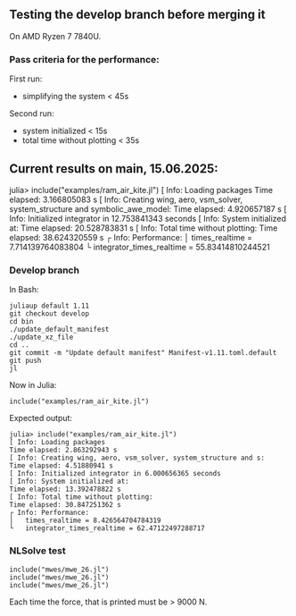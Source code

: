 ## Testing the develop branch before merging it
On  AMD Ryzen 7 7840U.

### Pass criteria for the performance:
First run:
- simplifying the system      < 45s

Second run:
- system initialized          < 15s
- total time without plotting < 35s

## Current results on main, 15.06.2025:
julia> include("examples/ram_air_kite.jl")
[ Info: Loading packages 
Time elapsed: 3.166805083 s
[ Info: Creating wing, aero, vsm_solver, system_structure and symbolic_awe_model:
Time elapsed: 4.920657187 s
[ Info: Initialized integrator in 12.753841343 seconds
[ Info: System initialized at:
Time elapsed: 20.528783831 s
[ Info: Total time without plotting:
Time elapsed: 38.624320559 s
┌ Info: Performance:
│   times_realtime = 7.714139764083804
└   integrator_times_realtime = 55.83414810244521

### Develop branch
In Bash:
```
juliaup default 1.11
git checkout develop
cd bin
./update_default_manifest
./update_xz_file
cd ..
git commit -m "Update default manifest" Manifest-v1.11.toml.default
git push
jl
```
Now in Julia:
```
include("examples/ram_air_kite.jl")
```
Expected output:
```
julia> include("examples/ram_air_kite.jl")
[ Info: Loading packages 
Time elapsed: 2.863292943 s
[ Info: Creating wing, aero, vsm_solver, system_structure and s:
Time elapsed: 4.51880941 s
[ Info: Initialized integrator in 6.000656365 seconds
[ Info: System initialized at:
Time elapsed: 13.392478822 s
[ Info: Total time without plotting:
Time elapsed: 30.847251362 s
┌ Info: Performance:
│   times_realtime = 8.426564704784319
└   integrator_times_realtime = 62.47122497288717
```

### NLSolve test
```
include("mwes/mwe_26.jl")
include("mwes/mwe_26.jl")
include("mwes/mwe_26.jl")
```
Each time the force, that is printed must be > 9000 N.
